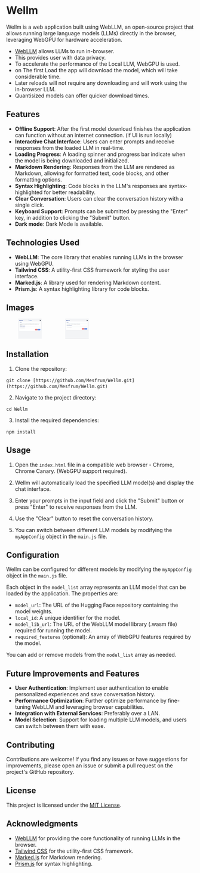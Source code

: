 # Wellm

Wellm is a web application built using WebLLM, an open-source project that allows running large language models (LLMs) directly in the browser, leveraging WebGPU for hardware acceleration.

- [WebLLM](https://github.com/mlc-ai/web-llm) allows LLMs to run in-browser.
- This provides user with data privacy.
- To accelerate the performance of the Local LLM, WebGPU is used.
- on The first Load the app will download the model, which will take considerable time.
- Later reloads will not require any downloading and will work using the in-browser LLM.
- Quantisized models can offer quicker download times.

## Features

- **Offline Support**: After the first model download finishes the application can function without an internet connection. (if UI is run locally)
- **Interactive Chat Interface**: Users can enter prompts and receive responses from the loaded LLM in real-time.
- **Loading Progress**: A loading spinner and progress bar indicate when the model is being downloaded and initialized.
- **Markdown Rendering**: Responses from the LLM are rendered as Markdown, allowing for formatted text, code blocks, and other formatting options.
- **Syntax Highlighting**: Code blocks in the LLM's responses are syntax-highlighted for better readability.
- **Clear Conversation**: Users can clear the conversation history with a single click.
- **Keyboard Support**: Prompts can be submitted by pressing the "Enter" key, in addition to clicking the "Submit" button.
- **Dark mode**: Dark Mode is available.

## Technologies Used

- **WebLLM**: The core library that enables running LLMs in the browser using WebGPU.
- **Tailwind CSS**: A utility-first CSS framework for styling the user interface.
- **Marked.js**: A library used for rendering Markdown content.
- **Prism.js**: A syntax highlighting library for code blocks.

## Images

<div style="display: flex; justify-content: space-around; max-width: 50%;">
  <img src="assets/ss-1.jpg" alt="Screenshot 1" style="max-width: 25%;">
  <img src="assets/ss-2.jpg" alt="Screenshot 2" style="max-width: 25%;">
</div>

## Installation

1. Clone the repository:

```
git clone [https://github.com/Mesfrum/Wellm.git](https://github.com/Mesfrum/Wellm.git)
```

2. Navigate to the project directory:

```
cd Wellm
```

3. Install the required dependencies:

```
npm install
```

## Usage

1. Open the `index.html` file in a compatible web browser - Chrome, Chrome Canary. (WebGPU support required).

2. Wellm will automatically load the specified LLM model(s) and display the chat interface.

3. Enter your prompts in the input field and click the "Submit" button or press "Enter" to receive responses from the LLM.

4. Use the "Clear" button to reset the conversation history.

5. You can switch between different LLM models by modifying the `myAppConfig` object in the `main.js` file.

## Configuration

Wellm can be configured for different models by modifying the `myAppConfig` object in the `main.js` file. 

Each object in the `model_list` array represents an LLM model that can be loaded by the application. The properties are:

- `model_url`: The URL of the Hugging Face repository containing the model weights.
- `local_id`: A unique identifier for the model.
- `model_lib_url`: The URL of the WebLLM model library (.wasm file) required for running the model.
- `required_features` (optional): An array of WebGPU features required by the model.

You can add or remove models from the `model_list` array as needed.

## Future Improvements and Features

- **User Authentication**: Implement user authentication to enable personalized experiences and save conversation history.
- **Performance Optimization**: Further optimize performance by fine-tuning WebLLM and leveraging browser capabilities.
- **Integration with External Services**: Preferably over a LAN.
- **Model Selection**: Support for loading multiple LLM models, and users can switch between them with ease.

## Contributing

Contributions are welcome! If you find any issues or have suggestions for improvements, please open an issue or submit a pull request on the project's GitHub repository.

## License

This project is licensed under the [MIT License](LICENSE).

## Acknowledgments

- [WebLLM](https://github.com/mlc-ai/web-llm) for providing the core functionality of running LLMs in the browser.
- [Tailwind CSS](https://tailwindcss.com/) for the utility-first CSS framework.
- [Marked.js](https://marked.js.org/) for Markdown rendering.
- [Prism.js](https://prismjs.com/) for syntax highlighting.
